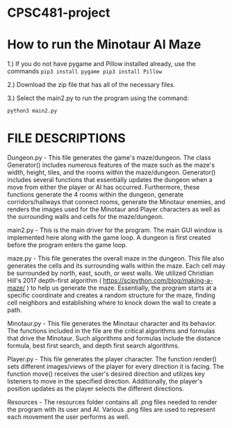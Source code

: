 # CPSC481-project
# How to run the Minotaur AI Maze

1.) If you do not have pygame and Pillow installed already, use the commands
    ```
    pip3 install pygame
    pip3 install Pillow
    ```
       
2.) Download the zip file that has all of the necessary files.   

3.) Select the main2.py to run the program using the command:
```
python3 main2.py
```


# FILE DESCRIPTIONS
Dungeon.py
       - This file generates the game's maze/dungeon. The class Generator() includes numerous features of the maze such as the maze's width, height, tiles, and the rooms within the maze/dungeon. Generator() includes several functions that essentially updates the dungeon when a move from either the player or AI has occurred. Furthermore, these functions generate the 4 rooms within the dungeon, generate corridors/hallways that connect rooms, generate the Minotaur enemies, and renders the images used for the Minotaur and Player characters as well as the surrounding walls and cells for the maze/dungeon. 
       
main2.py
       - This is the main driver for the program. The main GUI window is implemented here along with the game loop. A dungeon is first created before the program enters the game loop.
       
maze.py
       - This file generates the overall maze in the dungeon. This file also generates the cells and its surrounding walls within the maze. Each cell may be surrounded by north, east, south, or west walls. We utilized Christian Hill's 2017 depth-first algorithm ( https://scipython.com/blog/making-a-maze/ ) to help us generate the maze. Essentially, the program starts at a specific coordinate and creates a random structure for the maze, finding cell neighbors and establishing where to knock down the wall to create a path.
       
Minotaur.py
       - This file generates the Minotaur character and its behavior. The functions included in the file are the critical algorithms and formulas that drive the Minotaur. Such algorithms and formulas include the distance formula, best first search, and depth first search algorithms. 
       
Player.py
       - This file generates the player character. The function render() sets different images/views of the player for every direction it is facing. The function move() receives the user's desired direction and utilizes key listeners to move in the specified direction. Additionally, the player's position updates as the player selects the different directions.
       
Resources
       - The resources folder contains all .png files needed to render the program with its user and AI. Various .png files are used to represent each movement the user performs as well.
